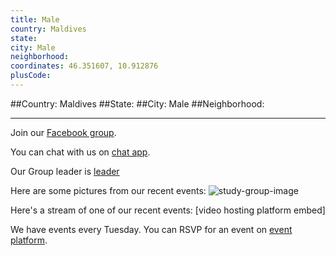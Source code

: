 ```yaml
---
title: Male
country: Maldives
state: 
city: Male
neighborhood: 
coordinates: 46.351607, 10.912876
plusCode:
---
```


##Country: Maldives
##State: 
##City: Male
##Neighborhood: 
*****
Join our [Facebook group](https://www.facebook.com/groups/freecodemv).

You can chat with us on [chat app]().

Our Group leader is [leader]()

Here are some pictures from our recent events:
![study-group-image]()

Here's a stream of one of our recent events:
[video hosting platform embed]

We have events every Tuesday. You can RSVP for an event on [event platform]().
